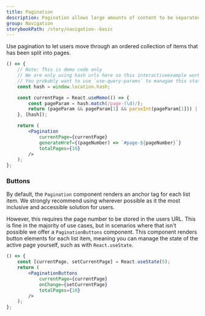 ```yaml
---
title: Pagination
description: Pagination allows large amounts of content to be separated into multiple pages.
group: Navigation
storybookPath: /story/navigation--basic
---
```


Use pagination to let users move through an ordered collection of items that has been split into pages.

```jsx live
() => {
	// Note: This is demo code only
	// We are only using hash urls here so this interactiveexample works with our documentation website
	// You probably want to use `use-query-params` to managae this state
	const hash = window.location.hash;

	const currentPage = React.useMemo(() => {
		const pageParam = hash.match(/page-(\d)/);
		return (pageParam && pageParam[1] && parseInt(pageParam[1])) || 1;
	}, [hash]);

	return (
		<Pagination
			currentPage={currentPage}
			generateHref={(pageNumber) => `#page-${pageNumber}`}
			totalPages={10}
		/>
	);
};
```

### Buttons

By default, the `Pagination` component renders an anchor tag for each list item. We strongly recommend using wherever possible as it the most inclusive and accessible solution for users.

However, this requires the page number to be stored in the users URL. This is fine in the majority of use cases, but in scenarios where that isn't possible we offer a `PaginationButtons` component. This component renders button elements for each list item, meaning you can manage the state of the active page yourself, such as with `React.useState`.

```jsx live
() => {
	const [currentPage, setCurrentPage] = React.useState(5);
	return (
		<PaginationButtons
			currentPage={currentPage}
			onChange={setCurrentPage}
			totalPages={10}
		/>
	);
};
```
